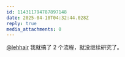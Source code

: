 ```yaml
---
id: 114311794787897148
date: 2025-04-10T04:32:44.028Z
reply: true
media_attachments: 0
---
```


[@lehhair](https://misskey.lehhair.net/@lehhair) 我就搞了 2 个流程，就没继续研究了。

